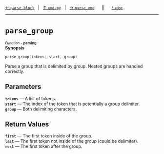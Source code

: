 [&#8592; `parse_block`](xmd.py--parse_block.md)&nbsp;&nbsp;&nbsp;|&nbsp;&nbsp;&nbsp;[&#8593; `xmd.py`](xmd.py.md)&nbsp;&nbsp;&nbsp;|&nbsp;&nbsp;&nbsp;[&#8594; `parse_xmd`](xmd.py--parse_xmd.md)&nbsp;&nbsp;&nbsp;&nbsp;&nbsp;&nbsp;||&nbsp;&nbsp;&nbsp;&nbsp;&nbsp;&nbsp;<small>[\* xdoc](../xdoc/xmd.py.xmd#L121)</small>
***

# `parse_group`
<small>*Function* - **parsing**</small>  
**Synopsis**

```cpp
parse_group(tokens, start, group)
```

Parse a group that is delimited by group. Nested groups are handled correctly.

## Parameters
**`tokens`** &#8213; A list of tokens.  
**`start`** &#8213; The index of the token that is potentially a group delimiter.  
**`group`** &#8213; Both delimiting characters.  
## Return Values
**`first`** &#8213; The first token inside of the group.  
**`last`** &#8213; The first token not inside of the group (could be delimiter).  
**`rest`** &#8213; The first token after the group.  
